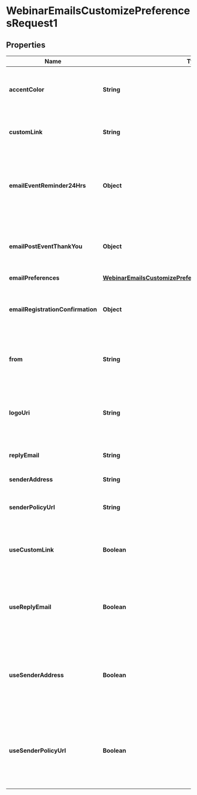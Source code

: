 

# WebinarEmailsCustomizePreferencesRequest1


## Properties

| Name | Type | Description | Notes |
|------------ | ------------- | ------------- | -------------|
|**accentColor** | **String** | The accent color scheme for emails that are sent about the webinar. |  [optional] |
|**customLink** | **String** | The custom link for emails that are sent about the webinar. |  [optional] |
|**emailEventReminder24Hrs** | **Object** | The email customization details for the webinar reminder email, which goes out 24 hours before the event. |  [optional] |
|**emailPostEventThankYou** | **Object** | The email customization details for the webinar post-event thank-you email. |  [optional] |
|**emailPreferences** | [**WebinarEmailsCustomizePreferencesRequestEmailPreferences**](WebinarEmailsCustomizePreferencesRequestEmailPreferences.md) |  |  [optional] |
|**emailRegistrationConfirmation** | **Object** | The email customization details for the webinar registration confirmation email. |  [optional] |
|**from** | **String** | The name of the sender for emails that are sent about the webinar. |  [optional] |
|**logoUri** | **String** | The URI of the logo image to include in emails that are sent about the webinar. |  [optional] |
|**replyEmail** | **String** | The sender&#39;s reply email address. |  [optional] |
|**senderAddress** | **String** | The sender&#39;s physical address. |  [optional] |
|**senderPolicyUrl** | **String** | The URL of the sender&#39;s privacy policy. |  [optional] |
|**useCustomLink** | **Boolean** | Whether to include a custom link in emails that are sent about the webinar. |  [optional] |
|**useReplyEmail** | **Boolean** | Whether to include a reply link in the footer of emails that are sent about the webinar. |  [optional] |
|**useSenderAddress** | **Boolean** | Whether to include the sender&#39;s physical address in the footer of emails that are sent about the webinar. |  [optional] |
|**useSenderPolicyUrl** | **Boolean** | Whether to include the URL of the sender&#39;s privacy policy in the footer of emails that are sent about the webinar. |  [optional] |



